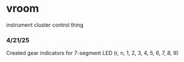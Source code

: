 # vroom
instrument cluster control thing


### 4/21/25
Created gear indicators for 7-segment LED (r, n, 1, 2, 3, 4, 5, 6, 7, 8, 9)
